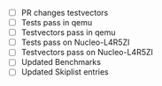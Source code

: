 - [ ] PR changes testvectors
- [ ] Tests pass in qemu
- [ ] Testvectors pass in qemu
- [ ] Tests pass on Nucleo-L4R5ZI 
- [ ] Testvectors pass on Nucleo-L4R5ZI 
- [ ] Updated Benchmarks
- [ ] Updated Skiplist entries

